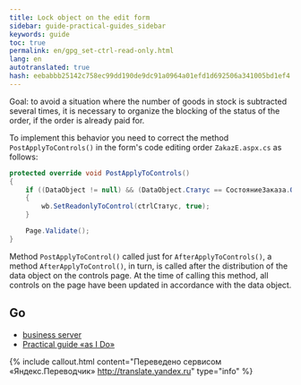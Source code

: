 ```yaml
--- 
title: Lock object on the edit form 
sidebar: guide-practical-guides_sidebar 
keywords: guide 
toc: true 
permalink: en/gpg_set-ctrl-read-only.html 
lang: en 
autotranslated: true 
hash: eebabbb25142c758ec99dd190de9dc91a0964a01efd1d692506a341005bd1ef4 
--- 
```


Goal: to avoid a situation where the number of goods in stock is subtracted several times, it is necessary to organize the blocking of the status of the order, if the order is already paid for. 

To implement this behavior you need to correct the method `PostApplyToControls()` in the form's code editing order `ZakazE.aspx.cs` as follows: 

```csharp
protected override void PostApplyToControls()
{
	if ((DataObject != null) && (DataObject.Статус == СостояниеЗаказа.Оплаченный))
	{
		wb.SetReadonlyToControl(ctrlСтатус, true);
	}

	Page.Validate();
}
``` 

Method `PostApplyToControl()` called just for `AfterApplyToControls()`, 
a method `AfterApplyToControl()`, in turn, is called after the distribution of the data object 
on the controls page. At the time of calling this method, all controls on the page have been updated in accordance with the data object. 

## Go 

* <i class="fa fa-arrow-left" aria-hidden="true"></i> [business server](gpg_business-server.html) 
* [Practical guide «as I Do»](gpg_landing-page.html) <i class="fa fa-arrow-up" aria-hidden="true"></i> 



{% include callout.html content="Переведено сервисом «Яндекс.Переводчик» <http://translate.yandex.ru>" type="info" %}